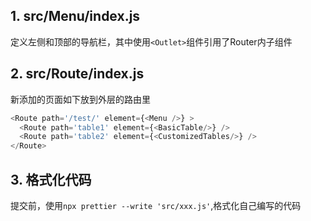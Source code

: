 ## 1. src/Menu/index.js
定义左侧和顶部的导航栏，其中使用`<Outlet>`组件引用了Router内子组件

## 2. src/Route/index.js
新添加的页面如下放到外层的路由里
```javascript
<Route path='/test/' element={<Menu />} >
  <Route path='table1' element={<BasicTable/>} />
  <Route path='table2' element={<CustomizedTables/>} />
</Route>
```
## 3. 格式化代码
提交前，使用`npx prettier --write 'src/xxx.js'`,格式化自己编写的代码